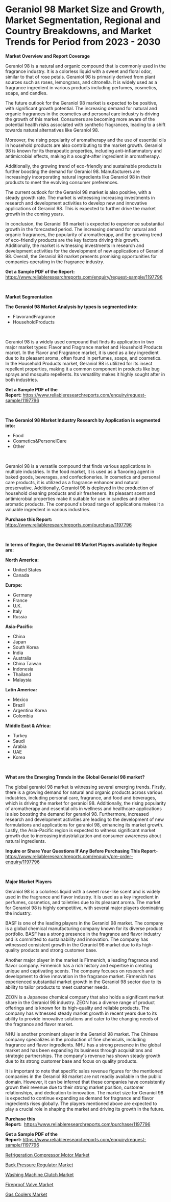 <p><h1>Geraniol 98 Market Size and Growth, Market Segmentation, Regional and Country Breakdowns, and Market Trends for Period from 2023 -  2030</h1></p><p><strong>Market Overview and Report Coverage</strong></p>
<p><p>Geraniol 98 is a natural and organic compound that is commonly used in the fragrance industry. It is a colorless liquid with a sweet and floral odor, similar to that of rose petals. Geraniol 98 is primarily derived from plant sources such as roses, lemongrass, and citronella. It is widely used as a fragrance ingredient in various products including perfumes, cosmetics, soaps, and candles.</p><p>The future outlook for the Geraniol 98 market is expected to be positive, with significant growth potential. The increasing demand for natural and organic fragrances in the cosmetics and personal care industry is driving the growth of this market. Consumers are becoming more aware of the potential health risks associated with synthetic fragrances, leading to a shift towards natural alternatives like Geraniol 98.</p><p>Moreover, the rising popularity of aromatherapy and the use of essential oils in household products are also contributing to the market growth. Geraniol 98 is known for its therapeutic properties, including anti-inflammatory and antimicrobial effects, making it a sought-after ingredient in aromatherapy.</p><p>Additionally, the growing trend of eco-friendly and sustainable products is further boosting the demand for Geraniol 98. Manufacturers are increasingly incorporating natural ingredients like Geraniol 98 in their products to meet the evolving consumer preferences.</p><p>The current outlook for the Geraniol 98 market is also positive, with a steady growth rate. The market is witnessing increasing investments in research and development activities to develop new and innovative applications of Geraniol 98. This is expected to further drive the market growth in the coming years.</p><p>In conclusion, the Geraniol 98 market is expected to experience substantial growth in the forecasted period. The increasing demand for natural and organic fragrances, the popularity of aromatherapy, and the growing trend of eco-friendly products are the key factors driving this growth. Additionally, the market is witnessing investments in research and development activities for the development of new applications of Geraniol 98. Overall, the Geraniol 98 market presents promising opportunities for companies operating in the fragrance industry.</p></p>
<p><strong>Get a Sample PDF of the Report:</strong> <a href="https://www.reliableresearchreports.com/enquiry/request-sample/1197796">https://www.reliableresearchreports.com/enquiry/request-sample/1197796</a></p>
<p>&nbsp;</p>
<p><strong>Market Segmentation</strong></p>
<p><strong>The Geraniol 98 Market Analysis by types is segmented into:</strong></p>
<p><ul><li>FlavorandFragrance</li><li>HouseholdProducts</li></ul></p>
<p>&nbsp;</p>
<p><p>Geraniol 98 is a widely used compound that finds its application in two major market types: Flavor and Fragrance market and Household Products market. In the Flavor and Fragrance market, it is used as a key ingredient due to its pleasant aroma, often found in perfumes, soaps, and cosmetics. In the Household Products market, Geraniol 98 is utilized for its insect repellent properties, making it a common component in products like bug sprays and mosquito repellents. Its versatility makes it highly sought after in both industries.</p></p>
<p><strong>Get a Sample PDF of the Report:</strong>&nbsp;<a href="https://www.reliableresearchreports.com/enquiry/request-sample/1197796">https://www.reliableresearchreports.com/enquiry/request-sample/1197796</a></p>
<p>&nbsp;</p>
<p><strong>The Geraniol 98 Market Industry Research by Application is segmented into:</strong></p>
<p><ul><li>Food</li><li>Cosmetics&PersonelCare</li><li>Other</li></ul></p>
<p>&nbsp;</p>
<p><p>Geraniol 98 is a versatile compound that finds various applications in multiple industries. In the food market, it is used as a flavoring agent in baked goods, beverages, and confectioneries. In cosmetics and personal care products, it is utilized as a fragrance enhancer and natural preservative. Additionally, Geraniol 98 is deployed in the production of household cleaning products and air fresheners. Its pleasant scent and antimicrobial properties make it suitable for use in candles and other aromatic products. The compound's broad range of applications makes it a valuable ingredient in various industries.</p></p>
<p><strong>Purchase this Report:</strong>&nbsp; <a href="https://www.reliableresearchreports.com/purchase/1197796">https://www.reliableresearchreports.com/purchase/1197796</a></p>
<p>&nbsp;</p>
<p><strong>In terms of Region, the Geraniol 98 Market Players available by Region are:</strong></p>
<p>
    <p> <strong> North America: </strong>
        <ul>
            <li>United States</li>
            <li>Canada</li>
        </ul>
        </p> 
    <p> <strong> Europe: </strong>
        <ul>
            <li>Germany</li>
            <li>France</li>
            <li>U.K.</li>
            <li>Italy</li>
            <li>Russia</li>
        </ul>
        </p> 
    <p> <strong> Asia-Pacific: </strong>
        <ul>
            <li>China</li>
            <li>Japan</li>
            <li>South Korea</li>
            <li>India</li>
            <li>Australia</li>
            <li>China Taiwan</li>
            <li>Indonesia</li>
            <li>Thailand</li>
            <li>Malaysia</li>
        </ul>
        </p> 
    <p> <strong> Latin America: </strong>
        <ul>
            <li>Mexico</li>
            <li>Brazil</li>
            <li>Argentina Korea</li>
            <li>Colombia</li>
        </ul>
        </p> 
    <p> <strong> Middle East & Africa: </strong>
        <ul>
            <li>Turkey</li>
            <li>Saudi</li>
            <li>Arabia</li>
            <li>UAE</li>
            <li>Korea</li>
        </ul>
    </p>
    </p>
<p>&nbsp;</p>
<p><strong>What are the Emerging Trends in the Global Geraniol 98 market?</strong></p>
<p><p>The global geraniol 98 market is witnessing several emerging trends. Firstly, there is a growing demand for natural and organic products across various industries, including personal care, fragrance, and food and beverages, which is driving the market for geraniol 98. Additionally, the rising popularity of aromatherapy and essential oils in wellness and healthcare applications is also boosting the demand for geraniol 98. Furthermore, increased research and development activities are leading to the development of new formulations and applications for geraniol 98, enhancing its market growth. Lastly, the Asia-Pacific region is expected to witness significant market growth due to increasing industrialization and consumer awareness about natural ingredients.</p></p>
<p><strong>Inquire or Share Your Questions If Any Before Purchasing This Report</strong>- <a href="https://www.reliableresearchreports.com/enquiry/pre-order-enquiry/1197796">https://www.reliableresearchreports.com/enquiry/pre-order-enquiry/1197796</a></p>
<p>&nbsp;</p>
<p><strong>Major Market Players</strong></p>
<p><p>Geraniol 98 is a colorless liquid with a sweet rose-like scent and is widely used in the fragrance and flavor industry. It is used as a key ingredient in perfumes, cosmetics, and toiletries due to its pleasant aroma. The market for Geraniol 98 is highly competitive, with several major players dominating the industry.</p><p>BASF is one of the leading players in the Geraniol 98 market. The company is a global chemical manufacturing company known for its diverse product portfolio. BASF has a strong presence in the fragrance and flavor industry and is committed to sustainability and innovation. The company has witnessed consistent growth in the Geraniol 98 market due to its high-quality products and strong customer base.</p><p>Another major player in the market is Firmenich, a leading fragrance and flavor company. Firmenich has a rich history and expertise in creating unique and captivating scents. The company focuses on research and development to drive innovation in the fragrance market. Firmenich has experienced substantial market growth in the Geraniol 98 sector due to its ability to tailor products to meet customer needs.</p><p>ZEON is a Japanese chemical company that also holds a significant market share in the Geraniol 98 industry. ZEON has a diverse range of product offerings and is known for its high-quality and reliable products. The company has witnessed steady market growth in recent years due to its ability to provide innovative solutions and cater to the changing needs of the fragrance and flavor market.</p><p>NHU is another prominent player in the Geraniol 98 market. The Chinese company specializes in the production of fine chemicals, including fragrance and flavor ingredients. NHU has a strong presence in the global market and has been expanding its business through acquisitions and strategic partnerships. The company's revenue has shown steady growth due to its strong customer base and focus on quality products.</p><p>It is important to note that specific sales revenue figures for the mentioned companies in the Geraniol 98 market are not readily available in the public domain. However, it can be inferred that these companies have consistently grown their revenue due to their strong market position, customer relationships, and dedication to innovation. The market size for Geraniol 98 is expected to continue expanding as demand for fragrance and flavor ingredients rises globally. The players mentioned above are expected to play a crucial role in shaping the market and driving its growth in the future.</p></p>
<p><strong>Purchase this Report:</strong>&nbsp;&nbsp;<a href="https://www.reliableresearchreports.com/purchase/1197796">https://www.reliableresearchreports.com/purchase/1197796</a></p>
<p></p>
<p><strong>Get a Sample PDF of the Report:</strong>&nbsp;<a href="https://www.reliableresearchreports.com/enquiry/request-sample/1197796">https://www.reliableresearchreports.com/enquiry/request-sample/1197796</a></p>
<p><p><a href="https://medium.com/@roscoemayer1990/refrigeration-compressor-motor-market-size-cagr-trends-2024-2030-e4b8b940b4d5">Refrigeration Compressor Motor Market</a></p><p><a href="https://medium.com/@malliefeest1955/back-pressure-regulator-nbsp-market-focuses-on-market-share-size-and-projected-forecast-till-2030-c1e7f41d6b53">Back Pressure Regulator Market</a></p><p><a href="https://medium.com/@ethelcrooks2023/decoding-washing-machine-clutch-market-metrics-market-share-trends-and-growth-patterns-14e758906588">Washing Machine Clutch Market</a></p><p><a href="https://medium.com/@noemiharvey05/fireproof-valve-market-exploring-market-share-market-trends-and-future-growth-aecf2c7b85df">Fireproof Valve Market</a></p><p><a href="https://medium.com/@lloydgrimes52/gas-coolers-market-size-cagr-trends-2024-2030-425b462e54b3">Gas Coolers Market</a></p></p>
